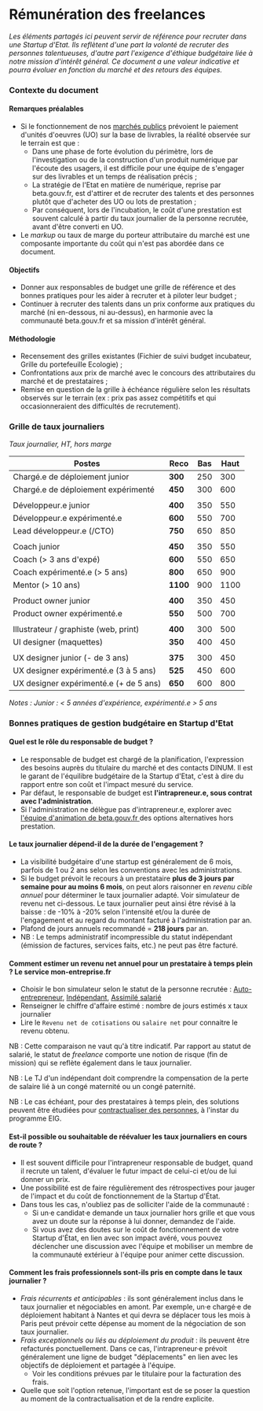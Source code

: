 # Rémunération des freelances

_Les éléments partagés ici peuvent servir de référence pour recruter dans une Startup d'Etat. Ils reflètent d'une part la volonté de recruter des personnes talentueuses, d'autre part l'exigence d'éthique budgétaire liée à notre mission d'intérêt général. Ce document a une valeur indicative et pourra évoluer en fonction du marché et des retours des équipes._

### Contexte du document

#### Remarques préalables

* Si le fonctionnement de nos [marchés publics](https://github.com/betagouv/doc.incubateur.net-communaute/blob/master/gerer-sa-startup-detat-ou-de-territoires-au-quotidien/gestion-administrative/marches-publics-beta.gouv.fr) prévoient le paiement d'unités d'oeuvres (UO) sur la base de livrables, la réalité observée sur le terrain est que :
  * Dans une phase de forte évolution du périmètre, lors de l'investigation ou de la construction d'un produit numérique par l'écoute des usagers, il est difficile pour une équipe de s'engager sur des livrables et un temps de réalisation précis ;
  * La stratégie de l'Etat en matière de numérique, reprise par beta.gouv.fr, est d'attirer et de recruter des talents et des personnes plutôt que d'acheter des UO ou lots de prestation ;
  * Par conséquent, lors de l'incubation, le coût d'une prestation est souvent calculé à partir du taux journalier de la personne recrutée, avant d'être converti en UO.
* Le _markup_ ou taux de marge du porteur attributaire du marché est une composante importante du coût qui n'est pas abordée dans ce document.

#### Objectifs

* Donner aux responsables de budget une grille de référence et des bonnes pratiques pour les aider à recruter et à piloter leur budget ;
* Continuer à recruter des talents dans un prix conforme aux pratiques du marché (ni en-dessous, ni au-dessus), en harmonie avec la communauté beta.gouv.fr et sa mission d'intérêt général.

#### Méthodologie

* Recensement des grilles existantes (Fichier de suivi budget incubateur, Grille du portefeuille Ecologie) ;
* Confrontations aux prix de marché avec le concours des attributaires du marché et de prestataires ;
* Remise en question de la grille à échéance régulière selon les résultats observés sur le terrain (ex : prix pas assez compétitifs et qui occasionneraient des difficultés de recrutement).

### **Grille de taux journaliers**

_Taux journalier, HT, hors marge_

| Postes                                 | Reco     | Bas | Haut |
| -------------------------------------- | -------- | --- | ---- |
| Chargé.e de déploiement junior         | **300**  | 250 | 300  |
| Chargé.e de déploiement expérimenté    | **450**  | 300 | 600  |
|                                        |          |     |      |
| Développeur.e junior                   | **400**  | 350 | 550  |
| Développeur.e expérimenté.e            | **600**  | 550 | 700  |
| Lead développeur.e (/CTO)              | **750**  | 650 | 850  |
|                                        |          |     |      |
| Coach junior                           | **450**  | 350 | 550  |
| Coach (> 3 ans d'expé)                 | **600**  | 550 | 650  |
| Coach expérimenté.e (> 5 ans)          | **800**  | 650 | 900  |
| Mentor (> 10 ans)                      | **1100** | 900 | 1100 |
|                                        |          |     |      |
| Product owner junior                   | **400**  | 350 | 450  |
| Product owner expérimenté.e            | **550**  | 500 | 700  |
|                                        |          |     |      |
| Illustrateur / graphiste (web, print)  | **400**  | 300 | 500  |
| UI designer (maquettes)                | **350**  | 400 | 450  |
|                                        |          |     |      |
| UX designer junior (- de 3 ans)        | **375**  | 300 | 450  |
| UX designer expérimenté.e (3 à 5 ans)  | **525**  | 450 | 600  |
| UX designer expérimenté.e (+ de 5 ans) | **650**  | 600 | 800  |

_Notes : Junior : < 5 années d'expérience, expérimenté.e > 5 ans_

### Bonnes pratiques de gestion budgétaire en Startup d'Etat

#### Quel est le rôle du responsable de budget ?

* Le responsable de budget est chargé de la planification, l'expression des besoins auprès du titulaire du marché et des contacts DINUM. Il est le garant de l'équilibre budgétaire de la Startup d'Etat, c'est à dire du rapport entre son coût et l'impact mesuré du service.
* Par défaut, le responsable de budget est **l'intrapreneur.e, sous contrat avec l'administration**.
* Si l'administration ne délègue pas d'intrapreneur.e, explorer avec [l'équipe d'animation de beta.gouv.fr ](../actions-transverses/equipe-danimation.md)des options alternatives hors prestation.

#### Le taux journalier dépend-il de la durée de l'engagement ?

* La visibilité budgétaire d'une startup est généralement de 6 mois, parfois de 1 ou 2 ans selon les conventions avec les administrations.
* Si le budget prévoit le recours à un prestataire **plus de 3 jours par semaine pour au moins 6 mois**, on peut alors raisonner en _revenu cible annuel_ pour déterminer le taux journalier adapté. Voir simulateur de revenu net ci-dessous. Le taux journalier peut ainsi être révisé à la baisse : de -10% à -20% selon l'intensité et/ou la durée de l'engagement et au regard du montant facturé à l'administration par an.
* Plafond de jours annuels recommandé = **218 jours** par an.
* NB : Le temps administratif incompressible du statut indépendant (émission de factures, services faits, etc.) ne peut pas être facturé.

#### Comment estimer un revenu net annuel pour un prestataire à temps plein ? Le service mon-entreprise.fr

* Choisir le bon simulateur selon le statut de la personne recrutée : [Auto-entrepreneur](https://mon-entreprise.fr/simulateurs/auto-entrepreneur), [Indépendant](https://mon-entreprise.fr/simulateurs/ind%C3%A9pendant), [Assimilé salarié](https://mon-entreprise.fr/simulateurs/assimil%C3%A9-salari%C3%A9)
* Renseigner le chiffre d'affaire estimé : nombre de jours estimés x taux journalier
* Lire le `Revenu net de cotisations` ou `salaire net` pour connaitre le revenu obtenu.

NB : Cette comparaison ne vaut qu'à titre indicatif. Par rapport au statut de salarié, le statut de _freelance_ comporte une notion de risque (fin de mission) qui se reflète également dans le taux journalier.

NB : Le TJ d'un indépendant doit comprendre la compensation de la perte de salaire lié à un congé maternité ou un congé paternité.

NB : Le cas échéant, pour des prestataires à temps plein, des solutions peuvent être étudiées pour [contractualiser des personnes](../actions-transverses/les-differents-statuts/fonctionnaires-et-contractuels-de-la-fonction-publique.md), à l'instar du programme EIG.

#### Est-il possible ou souhaitable de réévaluer les taux journaliers en cours de route ?

* Il est souvent difficile pour l'intrapreneur responsable de budget, quand il recrute un talent, d'évaluer le futur impact de celui-ci et/ou de lui donner un prix.
* Une possibilité est de faire régulièrement des rétrospectives pour jauger de l'impact et du coût de fonctionnement de la Startup d'État.
* Dans tous les cas, n'oubliez pas de solliciter l'aide de la communauté :
  * Si un·e candidat·e demande un taux journalier hors grille et que vous avez un doute sur la réponse à lui donner, demandez de l'aide.
  * Si vous avez des doutes sur le coût de fonctionnement de votre Startup d'État, en lien avec son impact avéré, vous pouvez déclencher une discussion avec l'équipe et mobiliser un membre de la communauté extérieur à l'équipe pour animer cette discussion.

#### Comment les frais professionnels sont-ils pris en compte dans le taux journalier ?

* _Frais récurrents et anticipables_ : ils sont généralement inclus dans le taux journalier et négociables en amont. Par exemple, un·e chargé·e de déploiement habitant à Nantes et qui devra se déplacer tous les mois à Paris peut prévoir cette dépense au moment de la négociation de son taux journalier.
* _Frais exceptionnels ou liés au déploiement du produit_ : ils peuvent être refacturés ponctuellement. Dans ce cas, l'intrapreneur·e prévoit généralement une ligne de budget "déplacements" en lien avec les objectifs de déploiement et partagée à l'équipe.
  * Voir les conditions prévues par le titulaire pour la facturation des frais.
* Quelle que soit l'option retenue, l'important est de se poser la question au moment de la contractualisation et de la rendre explicite.
